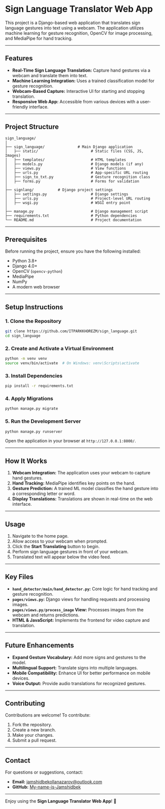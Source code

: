 
# Sign Language Translator Web App

This project is a Django-based web application that translates sign language gestures into text using a webcam. The application utilizes machine learning for gesture recognition, OpenCV for image processing, and MediaPipe for hand tracking.

---

## Features

- **Real-Time Sign Language Translation:** Capture hand gestures via a webcam and translate them into text.
- **Machine Learning Integration:** Uses a trained classification model for gesture recognition.
- **Webcam-Based Capture:** Interactive UI for starting and stopping translation.
- **Responsive Web App:** Accessible from various devices with a user-friendly interface.

---

## Project Structure

```
sign_language/
│
├── sign_language/               # Main Django application
│   ├── static/                        # Static files (CSS, JS, Images)
│   ├── templates/                     # HTML templates
│   ├── models.py                      # Django models (if any)
│   ├── views.py                       # View functions
│   ├── urls.py                        # App-specific URL routing
│   ├── sign_to_txt.py                 # Gesture recognition class
│   ├── forms.py                       # Forms for validation
│
├── signlang/           # Django project settings
│   ├── settings.py                    # Django settings
│   ├── urls.py                        # Project-level URL routing
│   ├── wsgi.py                        # WSGI entry point
│
├── manage.py                          # Django management script
├── requirements.txt                   # Python dependencies
└── README.md                          # Project documentation
```

---

## Prerequisites

Before running the project, ensure you have the following installed:

- Python 3.8+
- Django 4.0+
- OpenCV (`opencv-python`)
- MediaPipe
- NumPy
- A modern web browser

---

## Setup Instructions

### 1. Clone the Repository

```bash
git clone https://github.com/ITPARKKHOREZM/sign_language.git
cd sign_language
```

### 2. Create and Activate a Virtual Environment

```bash
python -m venv venv
source venv/bin/activate  # On Windows: venv\Scripts\activate
```

### 3. Install Dependencies

```bash
pip install -r requirements.txt
```

### 4. Apply Migrations

```bash
python manage.py migrate
```

### 5. Run the Development Server

```bash
python manage.py runserver
```

Open the application in your browser at `http://127.0.0.1:8000/`.

---

## How It Works

1. **Webcam Integration:** The application uses your webcam to capture hand gestures.
2. **Hand Tracking:** MediaPipe identifies key points on the hand.
3. **Gesture Prediction:** A trained ML model classifies the hand gesture into a corresponding letter or word.
4. **Display Translations:** Translations are shown in real-time on the web interface.

---

## Usage

1. Navigate to the home page.
2. Allow access to your webcam when prompted.
3. Click the **Start Translating** button to begin.
4. Perform sign language gestures in front of your webcam.
5. Translated text will appear below the video feed.

---

## Key Files

- **`hand_detector/main/hand_detector.py`:** Core logic for hand tracking and gesture recognition.
- **`pages/views.py`:** Django views for handling requests and processing images.
- **`pages/views.py/process_image` View:** Processes images from the webcam and returns predictions.
- **HTML & JavaScript:** Implements the frontend for video capture and translation.

---

## Future Enhancements

- **Expand Gesture Vocabulary:** Add more signs and gestures to the model.
- **Multilingual Support:** Translate signs into multiple languages.
- **Mobile Compatibility:** Enhance UI for better performance on mobile devices.
- **Voice Output:** Provide audio translations for recognized gestures.

---

## Contributing

Contributions are welcome! To contribute:

1. Fork the repository.
2. Create a new branch.
3. Make your changes.
4. Submit a pull request.

---

## Contact

For questions or suggestions, contact:

- **Email:** jamshidbekollanazarov@outlook.com
- **GitHub:** [My-name-is-Jamshidbek](https://github.com/My-name-is-Jamshidbek)

---

Enjoy using the **Sign Language Translator Web App**! 🌟
